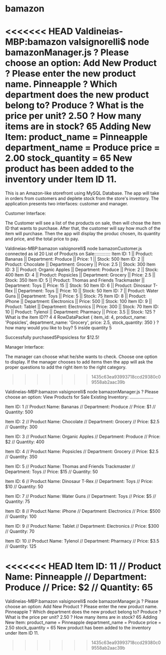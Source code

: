 # bamazon

<<<<<<< HEAD
Valdineias-MBP:bamazon valsignorelli$ node bamazonManager.js
? Please choose an option: Add New Product
? Please enter the new product name. Pinneapple
? Which department does the new product belong to? Produce
? What is the price per unit? 2.50
? How many items are in stock? 65
Adding New Item:
    product_name = Pinneapple
    department_name = Produce
    price = 2.00
    stock_quantity = 65
New product has been added to the inventory under Item ID 11.
=======
This is an Amazon-like storefront using MySQL Database. The app will take in orders from customers and deplete stock from the store's inventory. The application presents two interfaces: customer and manager.

Customer Interface:

The Customer will see a list of the products on sale, then will chose the item ID that wants to purchase. After that, the customer will say how much of the item will purchase. Then the app will display the produc chosen, its quantity and price, and the total price to pay.

Valdineias-MBP:bamazon valsignorelli$ node bamazonCustomer.js
connected as id 20
List of Products on Sale:::::::::::::
Item ID: 1 || Product: Bananas || Department: Produce || Price: 1 || Stock: 500
Item ID: 2 || Product: Chocolate || Department: Grocery || Price: 2.5 || Stock: 300
Item ID: 3 || Product: Organic Apples || Department: Produce || Price: 2 || Stock: 400
Item ID: 4 || Product: Popsicles || Department: Grocery || Price: 2.5 || Stock: 350
Item ID: 5 || Product: Thomas and Friends Trackmaster || Department: Toys || Price: 15 || Stock: 50
Item ID: 6 || Product: Dinosaur T-Rex || Department: Toys || Price: 10 || Stock: 50
Item ID: 7 || Product: Water Guns || Department: Toys || Price: 5 || Stock: 75
Item ID: 8 || Product: iPhone || Department: Electronics || Price: 500 || Stock: 100
Item ID: 9 || Product: Tablet || Department: Electronics || Price: 300 || Stock: 70
Item ID: 10 || Product: Tylenol || Department: Pharmacy || Price: 3.5 || Stock: 125
? What is the item ID?? 4
4
RowDataPacket {
  item_id: 4,
  product_name: 'Popsicles',
  department_name: 'Grocery',
  price: 2.5,
  stock_quantity: 350 }
? how many would you like to buy? 5
inside quantity  5

Successfully purchased5Popsicless for $12.5!

Manager Interface:

The manager can choose what he/she wants to check. Choose one option to display. If the manager chooses to add items then the app will ask the proper questions to add the right item to the right category.
>>>>>>> 1435c63ea93993718ccd29380c09558ab2aac39b

Valdineias-MBP:bamazon valsignorelli$ node bamazonManager.js
? Please choose an option: View Products for Sale
Existing Inventory:
...................

Item ID: 1  //  Product Name: Bananas  //  Department: Produce  //  Price: $1  //  Quantity: 500

Item ID: 2  //  Product Name: Chocolate  //  Department: Grocery  //  Price: $2.5  //  Quantity: 300

Item ID: 3  //  Product Name: Organic Apples  //  Department: Produce  //  Price: $2  //  Quantity: 400

Item ID: 4  //  Product Name: Popsicles  //  Department: Grocery  //  Price: $2.5  //  Quantity: 350

Item ID: 5  //  Product Name: Thomas and Friends Trackmaster  //  Department: Toys  //  Price: $15  //  Quantity: 50

Item ID: 6  //  Product Name: Dinosaur T-Rex  //  Department: Toys  //  Price: $10  //  Quantity: 50

Item ID: 7  //  Product Name: Water Guns  //  Department: Toys  //  Price: $5  //  Quantity: 75

Item ID: 8  //  Product Name: iPhone  //  Department: Electronics  //  Price: $500  //  Quantity: 100

Item ID: 9  //  Product Name: Tablet  //  Department: Electronics  //  Price: $300  //  Quantity: 70

Item ID: 10  //  Product Name: Tylenol  //  Department: Pharmacy  //  Price: $3.5  //  Quantity: 125

<<<<<<< HEAD
Item ID: 11  //  Product Name: Pinneapple  //  Department: Produce  //  Price: $2  //  Quantity: 65
=======
Valdineias-MBP:bamazon valsignorelli$ node bamazonManager.js
? Please choose an option: Add New Product
? Please enter the new product name. Pinneapple
? Which department does the new product belong to? Produce
? What is the price per unit? 2.50
? How many items are in stock? 65
Adding New Item:
    product_name = Pinneapple
    department_name = Produce
    price = 2.50
    stock_quantity = 65
New product has been added to the inventory under Item ID 11.
>>>>>>> 1435c63ea93993718ccd29380c09558ab2aac39b
